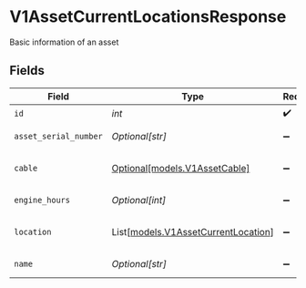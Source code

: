 # V1AssetCurrentLocationsResponse

Basic information of an asset


## Fields

| Field                                                                      | Type                                                                       | Required                                                                   | Description                                                                | Example                                                                    |
| -------------------------------------------------------------------------- | -------------------------------------------------------------------------- | -------------------------------------------------------------------------- | -------------------------------------------------------------------------- | -------------------------------------------------------------------------- |
| `id`                                                                       | *int*                                                                      | :heavy_check_mark:                                                         | Asset ID                                                                   | 1                                                                          |
| `asset_serial_number`                                                      | *Optional[str]*                                                            | :heavy_minus_sign:                                                         | Asset serial number                                                        | 8dka2810                                                                   |
| `cable`                                                                    | [Optional[models.V1AssetCable]](../models/v1assetcable.md)                 | :heavy_minus_sign:                                                         | The cable connected to the asset                                           |                                                                            |
| `engine_hours`                                                             | *Optional[int]*                                                            | :heavy_minus_sign:                                                         | Engine hours                                                               | 104                                                                        |
| `location`                                                                 | List[[models.V1AssetCurrentLocation](../models/v1assetcurrentlocation.md)] | :heavy_minus_sign:                                                         | Current location of an asset                                               |                                                                            |
| `name`                                                                     | *Optional[str]*                                                            | :heavy_minus_sign:                                                         | Asset name                                                                 | Trailer 123                                                                |